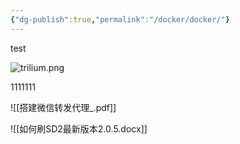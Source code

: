 ```yaml
---
{"dg-publish":true,"permalink":"/docker/docker/"}
---
```


test


![trilium.png](/img/user/Docker/assets/trilium.png)

1111111



![[搭建微信转发代理_.pdf]]


![[如何刷SD2最新版本2.0.5.docx]]